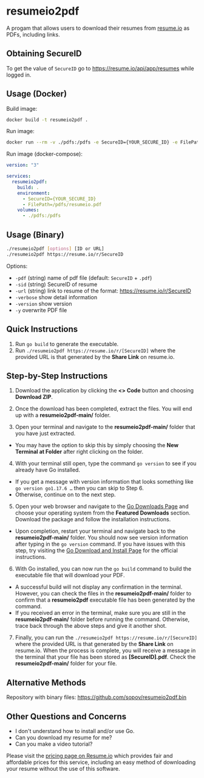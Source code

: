 # resumeio2pdf

A progam that allows users to download their resumes from [resume.io](https://resume.io/) as PDFs, including links.

## Obtaining SecureID

To get the value of `SecureID` go to <https://resume.io/api/app/resumes> while logged in.

## Usage (Docker)

Build image:

```bash
docker build -t resumeio2pdf .
```

Run image:

```bash
docker run --rm -v ./pdfs:/pdfs -e SecureID={YOUR_SECURE_ID} -e FilePath=/pdfs/resumeio.pdf resumeio2pdf
```

Run image (docker-compose):

```yml
version: "3"

services:
  resumeio2pdf:
    build: .
    environment:
      - SecureID={YOUR_SECURE_ID}
      - FilePath=/pdfs/resumeio.pdf
    volumes:
      - ./pdfs:/pdfs
```

## Usage (Binary)

```bash
./resumeio2pdf [options] [ID or URL]
./resumeio2pdf https://resume.io/r/SecureID
```

Options:
*  `-pdf` (string)  name of pdf file (default: `SecureID` + `.pdf`)
*  `-sid` (string) SecureID of resume
*  `-url` (string) link to resume of the format: https://resume.io/r/SecureID
*  `-verbose` show detail information
*  `-version` show version
*  `-y`	overwrite PDF file

## Quick Instructions

1. Run `go build` to generate the executable.
2. Run `./resumeio2pdf https://resume.io/r/[SecureID]` where the provided URL is that generated by the **Share Link** on resume.io.

## Step-by-Step Instructions

1. Download the application by clicking the **<> Code** button and choosing **Download ZIP**.
2. Once the download has been completed, extract the files. You will end up with a **resumeio2pdf-main/** folder.

3. Open your terminal and navigate to the **resumeio2pdf-main/** folder that you have just extracted.
- You may have the option to skip this by simply choosing the **New Terminal at Folder** after right clicking on the folder.

4. With your terminal still open, type the command `go version` to see if you already have Go installed.
- If you get a message with version information that looks something like `go version go1.17.6 …` then you can skip to Step 6.
- Otherwise, continue on to the next step.

5. Open your web browser and navigate to the [Go Downloads Page](https://go.dev/dl/) and choose your operating system from the **Featured Downloads** section. Download the package and follow the installation instructions.
- Upon completion, restart your terminal and navigate back to the **resumeio2pdf-main/** folder. You should now see version information after typing in the `go version` command. If you have issues with this step, try visiting the [Go Download and Install Page](https://go.dev/doc/install) for the official instructions. 

6. With Go installed, you can now run the `go build` command to build the executable file that will download your PDF.
- A successful build will not display any confirmation in the terminal. However, you can check the files in the **resumeio2pdf-main/** folder to confirm that a **resumeio2pdf** executable file has been generated by the command. 
- If you received an error in the terminal, make sure you are still in the **resumeio2pdf-main/** folder before running the command. Otherwise, trace back through the above steps and give it another shot.

7. Finally, you can run the `./resumeio2pdf https://resume.io/r/[SecureID]` where the provided URL is that generated by the **Share Link** on resume.io. When the process is complete, you will receive a message in the terminal that your file has been stored as **\[SecureID].pdf**. Check the **resumeio2pdf-main/** folder for your file.

## Alternative Methods

Repository with binary files: https://github.com/sopov/resumeio2pdf.bin

## Other Questions and Concerns

* I don't understand how to install and/or use Go.
* Can you download my resume for me? 
* Can you make a video tutorial?

Please visit the [pricing page on Resume.io](https://resume.io/pricing) which provides fair and affordable prices for this service, including an easy method of downloading your resume without the use of this software.
